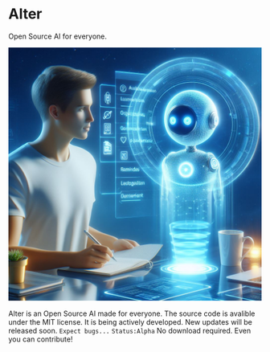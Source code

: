# Alter
Open Source AI for everyone.

![Logo](https://github.com/AR-DEV-1/Alter/blob/main/logo.jpg)

Alter is an Open Source AI made for everyone. The source code is avalible under the MIT license. It is being actively developed. New updates will be released soon.
`Expect bugs...`
`Status:Alpha`
No download required. Even you can contribute!
